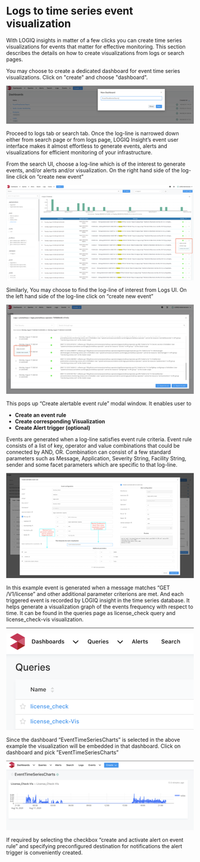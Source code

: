 # Logs to time series event visualization

With LOGIQ insights in matter of a few clicks you can create time series visualizations for events that matter for effective monitoring. This section describes the details on how to create visualizations from logs or search pages.

You may choose to create a dedicated dashboard for event time series visualizations. Click on "create" and choose "dashboard".

![](../.gitbook/assets/screen-shot-2020-08-17-at-2.57.36-pm.png)

Proceed to logs tab or search tab. Once the log-line is narrowed down either from search page or from logs page, LOGIQ Insight’s event user interface makes it almost effortless to generate events, alerts and visualizations for efficient monitoring of your infrastructure.

From the search UI, choose a log-line which is of the interest to generate events, and/or alerts and/or visualization. On the right hand side of the log-line click on “create new event”

![](../.gitbook/assets/screen-shot-2020-08-17-at-9.09.17-pm.png)

Similarly, You may choose to find the log-line of interest from Logs UI. On the left hand side of the log-line click on “create new event”

![](../.gitbook/assets/screen-shot-2020-08-17-at-2.26.03-pm.png)

This pops up “Create alertable event rule” modal window. It enables user to

* **Create an event rule**
* **Create corresponding Visualization**
* **Create Alert trigger \(optional\)**

Events are generated when a log-line satisfies event rule criteria. Event rule consists of a list of  key, operator and value combinations that could be connected by AND, OR.  Combination can consist of a few standard parameters such as Message, Application, Severity String, Facility String, sender and some facet parameters which are specific to that log-line.

![Create alertable event rule modal window](../.gitbook/assets/screen-shot-2020-08-17-at-2.50.34-pm.png)

In this example event is generated when a message matches “GET /V1/license” and other additional parameter criterions are met. And each triggered event is recorded by LOGIQ insight in the time series database. It helps generate a visualization graph of the events frequency with respect to time. It can be found in the queries page as license\_check query and license\_check-vis visualization.  
****

![](../.gitbook/assets/screen-shot-2020-08-17-at-10.33.07-pm.png)

Since the dashboard “EventTimeSeriesCharts” is selected in the above example the visualization will be embedded in that dashboard. Click on dashboard and pick ”EventTimeSeriesCharts”

![Time series visualization](../.gitbook/assets/screen-shot-2020-08-17-at-2.58.55-pm.png)

If required by selecting the checkbox “create and activate alert on event rule” and specifying preconfigured destination for notifications the alert trigger is conveniently created.

